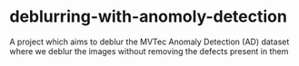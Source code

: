 # deblurring-with-anomoly-detection
A project which aims to deblur the  MVTec Anomaly Detection (AD) dataset where we deblur the images without removing the defects present in them
